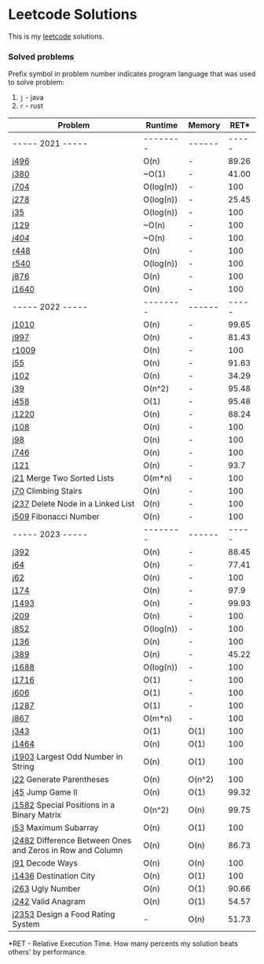 # Leetcode Solutions

This is my [leetcode](https://leetcode.com/Vanderkast/) solutions.

### Solved problems

Prefix symbol in problem number indicates program language that was used to solve problem:

1. `j` - java
2. `r` - rust

| Problem                                                                                                                                         | Runtime   | Memory | RET*  |
|-------------------------------------------------------------------------------------------------------------------------------------------------|-----------|--------|-------|
| ----- 2021 -----                                                                                                                                | --------  | ------ | ----- |
| [j496](https://leetcode.com/problems/next-greater-element-i/)                                                                                   | O(n)      | -      | 89.26 |
| [j380](https://leetcode.com/problems/insert-delete-getrandom-o1/)                                                                               | ~O(1)     | -      | 41.00 |
| [j704](https://leetcode.com/problems/binary-search/)                                                                                            | O(log(n)) | -      | 100   |
| [j278](https://leetcode.com/problems/first-bad-version/)                                                                                        | O(log(n)) | -      | 25.45 |
| [j35](https://leetcode.com/problems/search-insert-position/)                                                                                    | O(log(n)) | -      | 100   |
| [j129](https://leetcode.com/problems/sum-root-to-leaf-numbers/)                                                                                 | ~O(n)     | -      | 100   |
| *[j404](https://leetcode.com/problems/sum-of-left-leaves/)*                                                                                     | ~O(n)     | -      | 100   |
| [r448](https://leetcode.com/problems/find-all-numbers-disappeared-in-an-array/)                                                                 | O(n)      | -      | 100   |
| [r540](https://leetcode.com/problems/single-element-in-a-sorted-array/)                                                                         | O(log(n)) | -      | 100   |
| [j876](https://leetcode.com/problems/middle-of-the-linked-list/)                                                                                | O(n)      | -      | 100   |
| [j1640](https://leetcode.com/problems/check-array-formation-through-concatenation/)                                                             | O(n)      | -      | 100   |
| ----- 2022 -----                                                                                                                                | --------  | ------ | ----- |
| [j1010](https://leetcode.com/problems/pairs-of-songs-with-total-durations-divisible-by-60/)                                                     | O(n)      | -      | 99.65 |
| [j997](https://leetcode.com/problems/find-the-town-judge/)                                                                                      | O(n)      | -      | 81.43 |
| [r1009](https://leetcode.com/problems/complement-of-base-10-integer/)                                                                           | O(n)      | -      | 100   |
| [j55](https://leetcode.com/problems/jump-game/)                                                                                                 | O(n)      | -      | 91.63 |
| [j102](https://leetcode.com/problems/binary-tree-level-order-traversal/)                                                                        | O(n)      | -      | 34.29 |
| [j39](https://leetcode.com/problems/combination-sum/)                                                                                           | O(n^2)    | -      | 95.48 |
| [j458](https://leetcode.com/problems/poor-pigs/)                                                                                                | O(1)      | -      | 95.48 |
| [j1220](https://leetcode.com/problems/count-vowels-permutation/)                                                                                | O(n)      | -      | 88.24 |
| [j108](https://leetcode.com/problems/convert-sorted-array-to-binary-search-tree/)                                                               | O(n)      | -      | 100   |
| [j98](https://leetcode.com/problems/validate-binary-search-tree/)                                                                               | O(n)      | -      | 100   |
| [j746](https://leetcode.com/problems/min-cost-climbing-stairs/)                                                                                 | O(n)      | -      | 100   |
| [j121](https://leetcode.com/problems/best-time-to-buy-and-sell-stock/)                                                                          | O(n)      | -      | 93.7  |
| [j21](https://leetcode.com/problems/merge-two-sorted-lists/) Merge Two Sorted Lists                                                             | O(m*n)    | -      | 100   |
| [j70](https://leetcode.com/problems/climbing-stairs/) Climbing Stairs                                                                           | O(n)      | -      | 100   |
| [j237](hhttps://leetcode.com/problems/delete-node-in-a-linked-list/) Delete Node in a Linked List                                               | O(n)      | -      | 100   |
| [j509](https://leetcode.com/problems/fibonacci-number/) Fibonacci Number                                                                        | O(n)      | -      | 100   |
| ----- 2023 -----                                                                                                                                | --------  | ------ | ----- |
| [j392](https://leetcode.com/problems/is-subsequence/)                                                                                           | O(n)      | -      | 88.45 |
| [j64](https://leetcode.com/problems/minimum-path-sum/)                                                                                          | O(n)      | -      | 77.41 |
| [j62](https://leetcode.com/problems/unique-paths/)                                                                                              | O(n)      | -      | 100   |
| [j174](https://leetcode.com/problems/dungeon-game/)                                                                                             | O(n)      | -      | 97.9  |
| [j1493](https://leetcode.com/problems/longest-subarray-of-1s-after-deleting-one-element/)                                                       | O(n)      | -      | 99.93 |
| [j209](https://leetcode.com/problems/minimum-size-subarray-sum/)                                                                                | O(n)      | -      | 100   |
| [j852](https://leetcode.com/problems/peak-index-in-a-mountain-array/)                                                                           | O(log(n)) | -      | 100   |
| [j136](https://leetcode.com/problems/single-number/)                                                                                            | O(n)      | -      | 100   |
| [j389](https://leetcode.com/problems/find-the-difference/)                                                                                      | O(n)      | -      | 45.22 |
| [j1688](https://leetcode.com/problems/count-of-matches-in-tournament/)                                                                          | O(log(n)) | -      | 100   |
| [j1716](https://leetcode.com/problems/calculate-money-in-leetcode-bank)                                                                         | O(1)      | -      | 100   |
| [j606](https://leetcode.com/problems/construct-string-from-binary-tree/)                                                                        | O(1)      | -      | 100   |
| [j1287](https://leetcode.com/problems/element-appearing-more-than-25-in-sorted-array/)                                                          | O(1)      | -      | 100   |
| [j867](https://leetcode.com/problems/transpose-matrix/)                                                                                         | O(m*n)    | -      | 100   |
| [j343](https://leetcode.com/problems/integer-break/)                                                                                            | O(1)      | O(1)   | 100   |
| [j1464](https://leetcode.com/problems/maximum-product-of-two-elements-in-an-array/)                                                             | O(n)      | O(1)   | 100   |
| [j1903](https://leetcode.com/problems/largest-odd-number-in-string/) Largest Odd Number in String                                               | O(n)      | O(1)   | 100   |
| [j22](https://leetcode.com/problems/generate-parentheses/) Generate Parentheses                                                                 | O(n)      | O(n^2) | 100   |
| [j45](https://leetcode.com/problems/jump-game-ii/) Jump Game II                                                                                 | O(n)      | O(1)   | 99.32 |
| [j1582](https://leetcode.com/problems/jump-game-ii/) Special Positions in a Binary Matrix                                                       | O(n^2)    | O(n)   | 99.75 |
| [j53](https://leetcode.com/problems/maximum-subarray/) Maximum Subarray                                                                         | O(n)      | O(1)   | 100   |
| [j2482](https://leetcode.com/problems/difference-between-ones-and-zeros-in-row-and-column/) Difference Between Ones and Zeros in Row and Column | O(n)      | O(n)   | 86.73 |
| [j91](https://leetcode.com/problems/decode-ways/) Decode Ways                                                                                   | O(n)      | O(n)   | 100   |
| [j1436](https://leetcode.com/problems/destination-city/) Destination City                                                                       | O(n)      | O(1)   | 100   |
| [j263](https://leetcode.com/problems/ugly-number/) Ugly Number                                                                                  | O(n)      | O(1)   | 90.66 |
| [j242](https://leetcode.com/problems/valid-anagram/) Valid Anagram                                                                              | O(n)      | O(1)   | 54.57 |
| [j2353](https://leetcode.com/problems/design-a-food-rating-system/) Design a Food Rating System                                                 | -         | O(n)   | 51.73 |

*RET - Relative Execution Time. How many percents my solution beats others' by performance.
